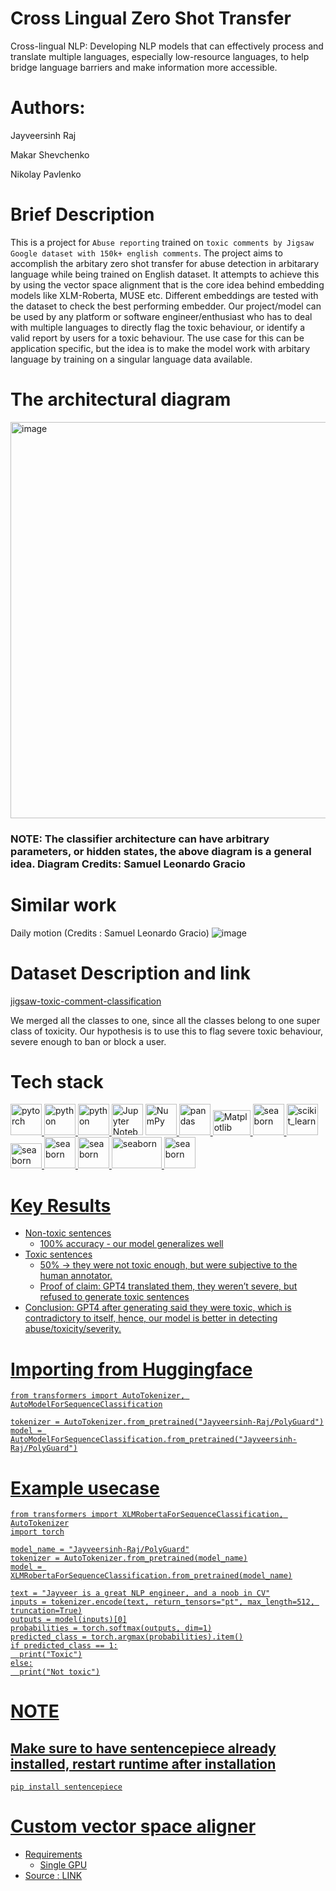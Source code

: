 # Cross Lingual Zero Shot Transfer
Cross-lingual NLP: Developing NLP models that can effectively process and translate multiple languages, especially low-resource languages, to help bridge language barriers and make information more accessible.

# Authors:
Jayveersinh Raj

Makar Shevchenko

Nikolay Pavlenko

# Brief Description
This is a project for `Abuse reporting` trained on `toxic comments by Jigsaw Google dataset with 150k+ english comments`. The project aims to accomplish the arbitary zero shot transfer for abuse detection in arbitarary language while being trained on English dataset. It attempts to achieve this by using the vector space alignment that is the core idea behind embedding models like XLM-Roberta, MUSE etc. Different embeddings are tested with the dataset to check the best performing embedder. Our project/model can be used by any platform or software engineer/enthusiast who has to deal with multiple languages to directly flag the toxic behaviour, or identify a valid report by users for a toxic behaviour. The use case for this can be application specific, but the idea is to make the model work with arbitary language by training on a singular language data available.

# The architectural diagram
<img width="634" alt="image" src="https://user-images.githubusercontent.com/69463767/232441899-c594e5cc-762d-4834-bf86-8087287861bc.png">

### NOTE: The classifier architecture can have arbitrary parameters, or hidden states, the above diagram is a general idea. Diagram Credits: Samuel Leonardo Gracio

# Similar work
Daily motion (Credits : Samuel Leonardo Gracio)
![image](https://user-images.githubusercontent.com/69463767/232442675-cf573b1c-c243-4d25-860a-dafa30bb186e.png)

# Dataset Description and link
[jigsaw-toxic-comment-classification](https://www.kaggle.com/c/jigsaw-toxic-comment-classification-challenge)

We merged all the classes to one, since all the classes belong to one super class of toxicity. Our hypothesis is to use this to flag severe toxic behaviour, severe enough to ban or block a user.

# Tech stack
<a href="https://pytorch.org/" target="_blank" rel="noreferrer"> <img src="https://www.vectorlogo.zone/logos/pytorch/pytorch-icon.svg" alt="pytorch" width="50" height="50"/> </a>
<a href="https://www.python.org" target="_blank" rel="noreferrer"> <img src="https://media3.giphy.com/media/LMt9638dO8dftAjtco/200.webp?cid=ecf05e473jsalgnr0edawythfdeh3o2gnrisk725vn7x9n72&rid=200.webp&ct=s" alt="python" width="50" height="50"/> </a> 
<a href="https://huggingface.co/" target="_blank" rel="noreferrer"> <img src="https://media3.giphy.com/media/BGLSkombEDjGEJ41oW/giphy.webp?cid=ecf05e47fu5099qknyuij1yq6exe2eylr2pv3y4toyqlk535&ep=v1_stickers_search&rid=giphy.webp&ct=s" alt="python" width="50" height="50"/> </a> 
<a href="https://jupyter.org/" target="_blank" rel="noreferrer"> <img alt="Jupyter Notebook" width="50" height="50" src="https://img.icons8.com/fluency/344/jupyter.png"></a>
<a href="https://numpy.org/doc/" target="_blank" rel="noreferrer"> <img src="https://www.vectorlogo.zone/logos/numpy/numpy-icon.svg" alt="NumPy" width="50" height="50"/> </a>
<a href="https://pandas.pydata.org/" target="_blank" rel="noreferrer"> <img src="https://media0.giphy.com/media/p7l6subf8WlFK/200.webp?cid=ecf05e472j8ufhiqbsz74tfghvw67xyg4skm5z8ejqldvg6f&rid=200.webp&ct=s" alt="pandas" width="50" height="50"/> </a>
<a href="https://matplotlib.org/stable/index.html" target="_blank" rel="noreferrer"> <img src="https://seeklogo.com/images/M/matplotlib-logo-AEB3DC9BB4-seeklogo.com.png" alt="Matplotlib" width="60" height="40"/> </a>
<a href="https://seaborn.pydata.org/" target="_blank" rel="noreferrer"> <img src="https://seaborn.pydata.org/_images/logo-mark-lightbg.svg" alt="seaborn" width="50" height="50"/> </a>
 <a href="https://scikit-learn.org/" target="_blank" rel="noreferrer"> <img src="https://upload.wikimedia.org/wikipedia/commons/0/05/Scikit_learn_logo_small.svg" alt="scikit_learn" width="50" height="50"/> </a>
<a href="https://streamlit.io/" target="_blank" rel="noreferrer"> <img src="https://user-images.githubusercontent.com/69463767/235664976-da8d40b1-9332-48f9-a73f-bd62c7060b32.png" alt="seaborn" width="50" height="40"/> </a>
<a href="https://onnx.ai/" target="_blank" rel="noreferrer"> <img src="https://www.vectorlogo.zone/logos/onnxai/onnxai-icon.svg" alt="seaborn" width="50" height="50"/> </a>
<a href="https://developer.nvidia.com/cuda-toolkit" target="_blank" rel="noreferrer"> <img src="https://www.svgrepo.com/show/373541/cuda.svg" alt="seaborn" width="50" height="50"/> </a>
<a href="https://developer.nvidia.com/tensorrt" target="_blank" rel="noreferrer"> <img src="https://user-images.githubusercontent.com/69463767/235667402-0584035a-8ce6-4d6b-ae66-66c8ff6c084c.png" alt="seaborn" width="80" height="50"/> </a>
<a href="https://onnxruntime.ai/docs/" target="_blank" rel="noreferrer"> <img src="https://user-images.githubusercontent.com/69463767/236397772-a168be52-a8ce-46ce-94fd-d7f696be34e5.gif" alt="seaborn" width="50" height="50"/>

# Key Results
- Non-toxic sentences
  - 100% accuracy - our model generalizes well
- Toxic sentences
  - 50% → they were not toxic enough, but were subjective to the human annotator.
  - Proof of claim: GPT4 translated them, they weren’t severe, but refused to generate toxic sentences
- Conclusion: GPT4 after generating said they were toxic, which is contradictory to itself, hence, our model is better in detecting abuse/toxicity/severity.

# Importing from Huggingface
    
    from transformers import AutoTokenizer, AutoModelForSequenceClassification
    
    tokenizer = AutoTokenizer.from_pretrained("Jayveersinh-Raj/PolyGuard")
    model = AutoModelForSequenceClassification.from_pretrained("Jayveersinh-Raj/PolyGuard")
    
# Example usecase
    from transformers import XLMRobertaForSequenceClassification, AutoTokenizer
    import torch

    model_name = "Jayveersinh-Raj/PolyGuard"
    tokenizer = AutoTokenizer.from_pretrained(model_name)
    model = XLMRobertaForSequenceClassification.from_pretrained(model_name)

    text = "Jayveer is a great NLP engineer, and a noob in CV"
    inputs = tokenizer.encode(text, return_tensors="pt", max_length=512, truncation=True)
    outputs = model(inputs)[0]
    probabilities = torch.softmax(outputs, dim=1)
    predicted_class = torch.argmax(probabilities).item()
    if predicted_class == 1:
      print("Toxic")
    else:
      print("Not toxic")

# NOTE
## Make sure to have sentencepiece already installed, restart runtime after installation
    pip install sentencepiece

# Custom vector space aligner 
- Requirements
  - Single GPU
- Source : [LINK](https://www.arxiv-vanity.com/papers/2103.09635/)
